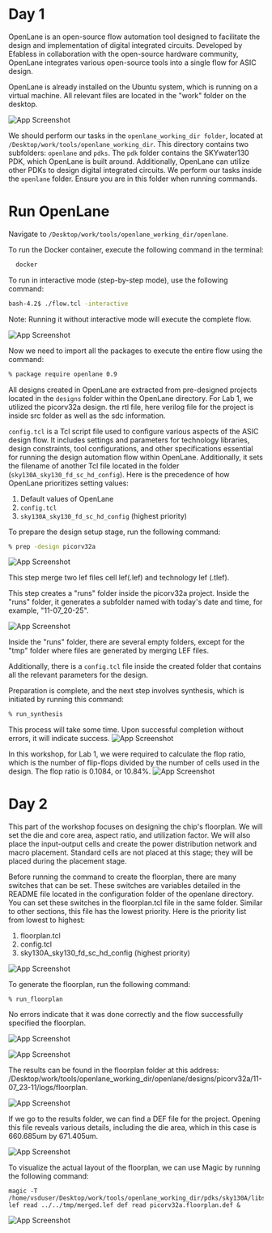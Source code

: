 
# Day 1
OpenLane is an open-source flow automation tool designed to facilitate the design and implementation of digital integrated circuits. Developed by Efabless in collaboration with the open-source hardware community, OpenLane integrates various open-source tools into a single flow for ASIC design.

OpenLane is already installed on the Ubuntu system, which is running on a virtual machine. All relevant files are located in the "work" folder on the desktop.

![App Screenshot](https://github.com/rezaraul/VSD_SOC_DESIGN_AND_PLANNING/blob/main/images/1.JPG)

We should perform our tasks in the `openlane_working_dir folder`, located at `/Desktop/work/tools/openlane_working_dir`. This directory contains two subfolders: `openlane` and `pdks`. The `pdk` folder contains the SKYwater130 PDK, which OpenLane is built around. Additionally, OpenLane can utilize other PDKs to design digital integrated circuits. We perform our tasks inside the `openlane` folder. Ensure you are in this folder when running commands.

# Run OpenLane
Navigate to `/Desktop/work/tools/openlane_working_dir/openlane`.

To run the Docker container, execute the following command in the terminal:

```bash
  docker
```
To run in interactive mode (step-by-step mode), use the following command:

```bash
bash-4.2$ ./flow.tcl -interactive
```
Note: Running it without interactive mode will execute the complete flow.

![App Screenshot](https://github.com/rezaraul/VSD_SOC_DESIGN_AND_PLANNING/blob/main/images/2.JPG)

Now we need to import all the packages to execute the entire flow using the command:
```bash
% package require openlane 0.9
```
All designs created in OpenLane are extracted from pre-designed projects located in the `designs` folder within the OpenLane directory. For Lab 1, we utilized the picorv32a design.
the rtl file, here verilog file for the project is inside src folder as well as the sdc information.

`config.tcl` is a Tcl script file used to configure various aspects of the ASIC design flow. It includes settings and parameters for technology libraries, design constraints, tool configurations, and other specifications essential for running the design automation flow within OpenLane. Additionally, it sets the filename of another Tcl file located in the folder (`sky130A_sky130_fd_sc_hd_config`). Here is the precedence of how OpenLane prioritizes setting values:

1. Default values of OpenLane
2. `config.tcl`
3. `sky130A_sky130_fd_sc_hd_config` (highest priority)

To prepare the design setup stage, run the following command:
```bash
% prep -design picorv32a
```
![App Screenshot](https://github.com/rezaraul/VSD_SOC_DESIGN_AND_PLANNING/blob/main/images/3.JPG)

This step merge two lef files cell lef(.lef) and technology lef (.tlef).

This step creates a "runs" folder inside the picorv32a project. Inside the "runs" folder, it generates a subfolder named with today's date and time, for example, "11-07_20-25".

![App Screenshot](https://github.com/rezaraul/VSD_SOC_DESIGN_AND_PLANNING/blob/main/images/4.JPG)

Inside the "runs" folder, there are several empty folders, except for the "tmp" folder where files are generated by merging LEF files.

Additionally, there is a `config.tcl` file inside the created folder that contains all the relevant parameters for the design.

Preparation is complete, and the next step involves synthesis, which is initiated by running this command:
```bash
% run_synthesis
```
This process will take some time. Upon successful completion without errors, it will indicate success.
![App Screenshot](https://github.com/rezaraul/VSD_SOC_DESIGN_AND_PLANNING/blob/main/images/5.JPG)

In this workshop, for Lab 1, we were required to calculate the flop ratio, which is the number of flip-flops divided by the number of cells used in the design. The flop ratio is 0.1084, or 10.84%.
![App Screenshot](https://github.com/rezaraul/VSD_SOC_DESIGN_AND_PLANNING/blob/main/images/7.JPG)

# Day 2

This part of the workshop focuses on designing the chip's floorplan. We will set the die and core area, aspect ratio, and utilization factor. We will also place the input-output cells and create the power distribution network and macro placement. Standard cells are not placed at this stage; they will be placed during the placement stage. 

Before running the command to create the floorplan, there are many switches that can be set. These switches are variables detailed in the README file located in the configuration folder of the openlane directory. You can set these switches in the floorplan.tcl file in the same folder. Similar to other sections, this file has the lowest priority. Here is the priority list from lowest to highest:
1. floorplan.tcl
2. config.tcl
3. sky130A_sky130_fd_sc_hd_config (highest priority)

![App Screenshot](https://github.com/rezaraul/VSD_SOC_DESIGN_AND_PLANNING/blob/main/images/8.JPG)

To generate the floorplan, run the following command:
```
% run_floorplan
```
No errors indicate that it was done correctly and the flow successfully specified the floorplan.

![App Screenshot](https://github.com/rezaraul/VSD_SOC_DESIGN_AND_PLANNING/blob/main/images/9.JPG)

![App Screenshot](https://github.com/rezaraul/VSD_SOC_DESIGN_AND_PLANNING/blob/main/images/10.JPG)

The results can be found in the floorplan folder at this address: /Desktop/work/tools/openlane_working_dir/openlane/designs/picorv32a/11-07_23-11/logs/floorplan.

![App Screenshot](https://github.com/rezaraul/VSD_SOC_DESIGN_AND_PLANNING/blob/main/images/11.JPG)

If we go to the results folder, we can find a DEF file for the project. Opening this file reveals various details, including the die area, which in this case is 660.685um by 671.405um.

![App Screenshot](https://github.com/rezaraul/VSD_SOC_DESIGN_AND_PLANNING/blob/main/images/12.JPG)

To visualize the actual layout of the floorplan, we can use Magic by running the following command:

```
magic -T /home/vsduser/Desktop/work/tools/openlane_working_dir/pdks/sky130A/libs.tech/magic/sky130A.tech lef read ../../tmp/merged.lef def read picorv32a.floorplan.def &
```
![App Screenshot](https://github.com/rezaraul/VSD_SOC_DESIGN_AND_PLANNING/blob/main/images/13.JPG)







